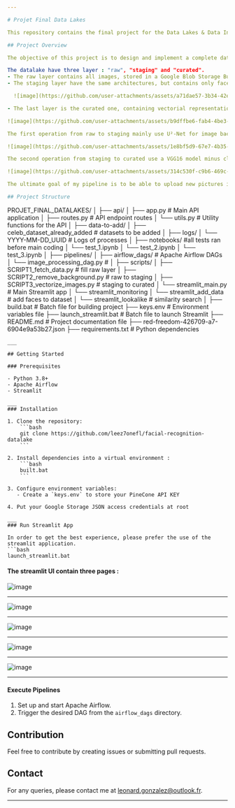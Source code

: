 ```yaml
---

# Projet Final Data Lakes

This repository contains the final project for the Data Lakes & Data Integration course at EFREI, 2025.

## Project Overview

The objective of this project is to design and implement a complete data lake solution, from data ingestion to API exposure. [The base dataset](https://www.kaggle.com/datasets/vishesh1412/celebrity-face-image-dataset) is constitued of 1800 pictures of pictures of eighteen different celebrities. 

The datalake have three layer : "raw", "staging" and "curated". 
- The raw layer contains all images, stored in a Google Blob Storage Bucket. 
- The staging layer have the same architectures, but contains only faces cut out from pictures of the raw layer, in 224*224 pixels, jpg format.

  ![image](https://github.com/user-attachments/assets/a71dae57-3b34-42ee-8eb6-046a40d3b728)

- The last layer is the curated one, containing vectorial representation of all faces of the staging layer. The curated layer use PineCone cloud vector database.

![image](https://github.com/user-attachments/assets/b9dffbe6-fab4-4be3-8ee0-727ddd9ade33)

The first operation from raw to staging mainly use U²-Net for image background removing (based on this [article](https://arxiv.org/pdf/2005.09007)), and also resize / format the images. 

![image](https://github.com/user-attachments/assets/1e8bf5d9-67e7-4b35-b312-b3721e3339ed)

The second operation from staging to curated use a VGG16 model minus classification top layers (in order to only capture features). My output vector is of dimension 4096. I then normalize it and store it. 

![image](https://github.com/user-attachments/assets/314c530f-c9b6-469c-885b-53c1f8bf5c1a)

The ultimate goal of my pipeline is to be able to upload new pictures into the database, and be able to ingest a picture to find the best match among the database.

## Project Structure

```
PROJET_FINAL_DATALAKES/
│
├── api/
│   ├── app.py                # Main API application
│   ├── routes.py             # API endpoint routes
│   └── utils.py              # Utility functions for the API
│
├── data-to-add/
│   ├── celeb_dataset_already_added    # datasets to be added
│
├── logs/
│   └── YYYY-MM-DD_UUID           # Logs of processes
│
├── notebooks/       #all tests ran before main coding
│   └── test_1.ipynb
│   └── test_2.ipynb
│   └── test_3.ipynb
│
├── pipelines/
│   ├── airflow_dags/         # Apache Airflow DAGs
│   └── image_processing_dag.py #
│
├── scripts/
│   ├── SCRIPT1_fetch_data.py         # fill raw layer
│   ├── SCRIPT2_remove_background.py  # raw to staging
│   ├── SCRIPT3_vectorize_images.py   # staging to curated
│   └── streamlit_main.py             # Main Streamlit app 
│   └── streamlit_monitoring
│   └── streamlit_add_data            # add faces to dataset
│   └── streamlit_lookalike           # similarity search
│
├── build.bat                # Batch file for building project
├── keys.env                 # Environment variables file
├── launch_streamlit.bat     # Batch file to launch Streamlit 
├── README.md                # Project documentation file
├── red-freedom-426709-a7-6904e9a53b27.json
├── requirements.txt         # Python dependencies
```
___

## Getting Started

### Prerequisites

- Python 3.8+
- Apache Airflow
- Streamlit

___
### Installation

1. Clone the repository:
    ```bash
    git clone https://github.com/leez7onefl/facial-recognition-datalake
    ```

2. Install dependencies into a virtual environment :
    ```bash
    built.bat
    ```

3. Configure environment variables:
   - Create a `keys.env` to store your PineCone API KEY

4. Put your Google Storage JSON access credentials at root

___
### Run Streamlit App

In order to get the best experience, please prefer the use of the streamlit application. 
```bash
launch_streamlit.bat
```

#### The streamlit UI contain three pages : 

![image](https://github.com/user-attachments/assets/ff7ce53a-9bef-4158-8d13-cd9ed60aff79)

___

![image](https://github.com/user-attachments/assets/9a3bddb0-1b63-4d5d-b5c0-e78228b57a66)

___

![image](https://github.com/user-attachments/assets/7e4d3cff-e5f5-4e40-9cd9-c5d6fd158e17)

___

![image](https://github.com/user-attachments/assets/f4f26975-d43d-4793-8086-53f814fc7105)

___

![image](https://github.com/user-attachments/assets/15dae39f-7748-41df-bb9d-51ad3a09c978)

___

#### Execute Pipelines

1. Set up and start Apache Airflow.
2. Trigger the desired DAG from the `airflow_dags` directory.

## Contribution

Feel free to contribute by creating issues or submitting pull requests.

## Contact

For any queries, please contact me at leonard.gonzalez@outlook.fr.

---
```

